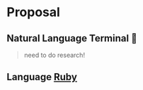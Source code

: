 # Proposal
## Natural Language Terminal :penguin:
> need to do research!

## Language [Ruby](https://github.com/louismullie/treat)
